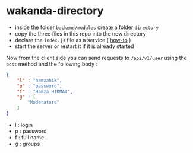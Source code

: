 # wakanda-directory

- inside the folder `backend/modules` create a folder `directory`
- copy the three files in this repo into the new directory
- declare the `index.js` file as a service ( [how-to](http://wakanda.github.io/wakanda-server-doc/#/doc/overview/services) )
- start the server or restart it if it is already started

Now from the client side you can send requests to `/api/v1/user` using the `post` method and the following body : 

```json
{
	"l" : "hamzahik",
	"p" : "password",
	"f" : "Hamza HIKMAT",
	"g" : [
		"Moderators"
	]
}
```

- l : login
- p : password
- f : full name
- g : groups

